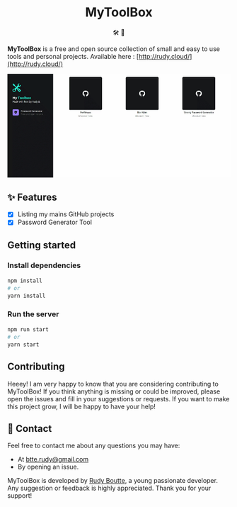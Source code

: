 <h1 align="center">MyToolBox</h1>


<p align="center">🛠️ 🧰</p>

**MyToolBox** is a free and open source collection of small and easy to use tools and personal projects.
Available here : [http://rudy.cloud/](http://rudy.cloud/)

<p align="center">
  <img src="assets/web-demo.gif" alt="Web interface demo GIF" />
</p>

## ✨ Features

 - [X] Listing my mains GitHub projects
 - [X] Password Generator Tool

## Getting started

### Install dependencies
```bash
npm install
# or
yarn install
```

### Run the server
```bash
npm run start
# or
yarn start
```

## Contributing

Heeey! I am very happy to know that you are considering contributing to MyToolBox! If you think anything is missing or could be improved, please open the issues and fill in your suggestions or requests. If you want to make this project grow, I will be happy to have your help!

## 💌 Contact

Feel free to contact me about any questions you may have:
* At [btte.rudy@gmail.com](mailto:btte.rudy@gmail.com)
* By opening an issue.

MyToolBox is developed by [Rudy Boutte](https://github.com/boutterudy), a young passionate developer. Any suggestion or feedback is highly appreciated. Thank you for your support!
